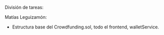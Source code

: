 División de tareas:

Matías Leguizamón:
- Estructura base del Crowdfunding.sol, todo el frontend, walletService.
